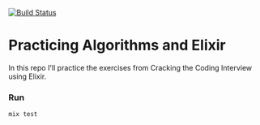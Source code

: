 [![Build Status](https://travis-ci.org/gusaiani/elixir-cracking-the-coding-interview.svg?branch=master)](https://travis-ci.org/gusaiani/elixir-cracking-the-coding-interview)

# Practicing Algorithms and Elixir

In this repo I'll practice the exercises from Cracking the Coding Interview using Elixir.

### Run
```
mix test
```
